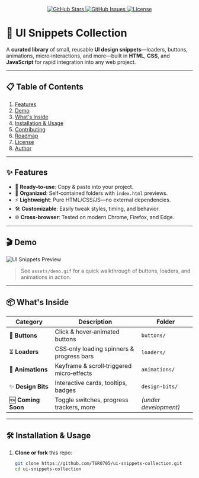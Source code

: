 <!-- PROJECT BADGES -->
<p align="center">
  <a href="https://github.com/TSR0705/ui-snippets-collection/stargazers">
    <img src="https://img.shields.io/github/stars/TSR0705/ui-snippets-collection?style=for-the-badge" alt="GitHub Stars">
  </a>
  <a href="https://github.com/TSR0705/ui-snippets-collection/issues">
    <img src="https://img.shields.io/github/issues/TSR0705/ui-snippets-collection?style=for-the-badge" alt="GitHub Issues">
  </a>
  <a href="https://github.com/TSR0705/ui-snippets-collection/blob/main/LICENSE">
    <img src="https://img.shields.io/github/license/TSR0705/ui-snippets-collection?style=for-the-badge" alt="License">
  </a>
</p>

# 🎨 UI Snippets Collection

A **curated library** of small, reusable **UI design snippets**—loaders, buttons, animations, micro‑interactions, and more—built in **HTML**, **CSS**, and **JavaScript** for rapid integration into any web project.

---

## 📋 Table of Contents
1. [Features](#-features)  
2. [Demo](#-demo)  
3. [What's Inside](#-whats-inside)  
4. [Installation & Usage](#-installation--usage)  
5. [Contributing](#-contributing)  
6. [Roadmap](#-roadmap)  
7. [License](#-license)  
8. [Author](#-author)  

---

## ✨ Features
- 🚀 **Ready‑to‑use**: Copy & paste into your project.  
- 📂 **Organized**: Self‑contained folders with `index.html` previews.  
- ⚡ **Lightweight**: Pure HTML/CSS/JS—no external dependencies.  
- 🛠 **Customizable**: Easily tweak styles, timing, and behavior.  
- 🌐 **Cross‑browser**: Tested on modern Chrome, Firefox, and Edge.

---

## 🎬 Demo

![UI Snippets Preview](./assets/demo.gif)  
> See `assets/demo.gif` for a quick walkthrough of buttons, loaders, and animations in action.

---

## 📦 What's Inside

| Category       | Description                                 | Folder                 |
|----------------|---------------------------------------------|------------------------|
| 🔘 **Buttons**    | Click & hover‑animated buttons             | `buttons/`             |
| ⏳ **Loaders**    | CSS‑only loading spinners & progress bars  | `loaders/`             |
| 🎨 **Animations** | Keyframe & scroll‑triggered micro‑effects   | `animations/`          |
| ✨ **Design Bits**| Interactive cards, tooltips, badges        | `design-bits/`         |
| 🆕 **Coming Soon** | Toggle switches, progress trackers, more   | *(under development)*  |

---

## 🛠 Installation & Usage

1. **Clone or fork** this repo:  
   ```bash
   git clone https://github.com/TSR0705/ui-snippets-collection.git
   cd ui-snippets-collection
